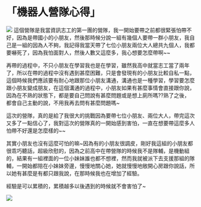 # 「機器人營隊心得」
![](https://imgur.com/ziKFmtX.jpg)
這個營隊是我當資訊志工的第一團的營隊，我一開始要帶之前都很緊張怕帶不好，因為是帶國小的小朋友，然後那時候分說一組有幾個人要帶一群小朋友，我自己是一組的因為人不夠，我記得我當天帶了七位小朋友兩位大人總共九個人，我都要嚇死了，因為我怕面對人，然後人數又這麼多，我心想要怎麼帶啊~~

再帶的過程中，不只小朋友在學習我也是在學習，雖然我高中就當志工當了兩年了，所以在帶的過程中沒有遇到甚麼困難，只是會發現有的小朋友比較自私一點，這個時候我們應該要有耐心地跟那位小朋友溝通，溝通也是一種學習，學習要怎麼跟小朋友變成朋友，在這個溝通的過程中，小朋友如果有甚麼事情會直接跟你說，因為在不熟的狀態下，都是要自己問說有甚麼問題或是想上廁所嗎??熟了之後，都會自己主動的說，不用我再去問有甚麼問題嗎~

這次的營隊，真的是給了我很大的挑戰因為要帶七位小朋友、兩位大人，帶完這次又多了一點信心了，我對這次的營隊真的一開始感到害怕，一直在想要帶這麼多人怕帶不好還是怎麼樣的~~

其實小朋友也沒有這麼可怕的嘛~因為有的小朋友很調皮，剛好我這組的小朋友都很乖巧聽話，超級欣慰的，因為之前高中在帶營隊的時候我不是隊輔，是機動組的，結果有一組裡面的一位小妹妹誰也都不想裡，然而我就被派下去支援那組的隊輔，一開始都陪在小妹妹旁邊，慢慢地關心她，她就慢慢地敞開心房跟你說話，所以她有甚麼是有都只跟我說，在那時候我也在增加了經驗。

經驗是可以累積的，累積越多以後遇到的時候就不會害怕了~

![](https://imgur.com/AplsaYI.jpg)
